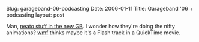 Slug: garageband-06-podcasting
Date: 2006-01-11
Title: Garageband '06 + podcasting
layout: post

Man, <a href="http://www.apple.com/ilife/garageband/newfeatures/podcasts.html">neato stuff in the new GB</a>. I wonder how they&#39;re doing the nifty animations? <a href="http://wmf.editthispage.com">wmf</a> thinks maybe it&#39;s a Flash track in a QuickTime movie.
